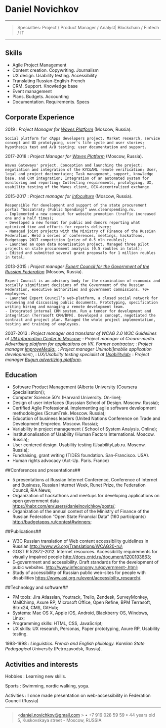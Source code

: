 Daniel Novichkov
=========================

----

>  Specialties: Project / Product Manager / Analyst| Blockchain / Fintech / IT

----
Skills
------
- Agile Project Management
- Content creation. Copywriting. Journalism 
- UX design. Usability testing. Accessibility 
- Translating Russian-English-French
- CRM. Support. Knowledge base
- Event management
- Plans. Budgets. Accounting
- Documentation. Requirements. Specs

Corporate Experience
--------------------

2019
:   *Project Manager for [Waves Platform](https://www.wavesplatform.com/)*
    (Moscow, Russia).

    Social platform for dApps developers project. Market research, service concept and UX prototyping, user's life cycle and user stories; hypothesis test and A/B testing; user documentation and support.

2017-2018
:   *Project Manager for [Waves Platform](https://www.wavesplatform.com/)*
    (Moscow, Russia).

    Waves Gateways' project. Conception and launching the project; negotiation and integration of the KYC&AML remote verification; User, legal and project docimentaion; Task management, support, knowledge base, and CRM integration; Integration of an automated system for monitoring and reporting; Collecting requirements, prototyping, UX, usability testing of the Waves client, DEX-decentralized exchange.

2015-2017
:   *Project manager for 
    [Infoculture](http://www.infoculture.ru)* (Moscow, Russia).

    Responsible for development and support of the state procurement portal “Goszatraty (Public Spending)” www.clearspending.ru.
    - Implemented a new concept for website promotion (traffic increased one and a half times);
    - Developed a new format for public and donors reporting what optimized time and efforts for reports delivery;
    - Managed joint projects with the Ministry of Finance of the Russian Federation. Held a series of conferences, meetings, hackathons, Budgetapps 2017 competition (prize of 0.5 mln roubles);
    - Launched an open data monetisation project. Managed three pilot projects on state procurement analysis (0.5 roubles in total);
    - Edited and submitted several grant proposals for 1 million roubles in total;

2013-2015
:   *Project manager [Expert Council for the Government of the Russian Federation](www.open.gov.ru)*
    (Moscow, Russia).

    Expert Council is an advisory body for the examination of economic and socially significant decisions of the Government of the Russian Federation, executive authorities and government commissions. 70+ employees.
    - Launched Expert Council’s web-platform, a closed social network for reviewing and discussing public documents. Prototyping, specification writing hiring and managing a remote development team.
    - Integrated internal CRM system. Run a tender for development and integration (Terrasoft CRM/BPM). Developed a concept, negotiated the contract and project plan. Managed the whole project implementation, testing and training of employees.

2007-2013
:   *Project manager and translator of WCAG 2.0 W3C Guidelines at [UN Information Center in Moscow](www.unic.ru);*
:   *Project manager at Creara-media. Advertising platform for applications on VK. Former contractor;*
:   *Project manager [ImproveMedia](www.inmyroom.ru);*,
:   *Project manager Unimobi]mobile application development;*,
:   *UX/Usability testing specialist at [Usabilitylab](www.usabilitylab.ru);*
:   *Project manager [Bugun advertizing platform](www.begun.ru)*.

Education
---------

- Software Product Management (Alberta University (Coursera Specialisation));
- Computer Science 50's (Harvard University. On-line);
- Design of user interfaces (Russsian School of Design. Moscow. Russia);
- Certified Agile Professional. Implementing agile software development methodologies (ScrumTrek. Moscow. Russia);
- Education of business leaders (United Nations Conference on Trade and Development Empretec. Moscow. Russia);
- Variability in project management ( School of System Analysis. Online);
- Institutionalisation of Usability (Human Factors International. Moscow. Russia);
- User centered design. Usability testing (UsabilityLab.ru. Moscow. Russia);
- Fundraising, grant writing (TIDES foundation. San-Francisco. USA).
- Human rights advocacy (Act-Up. Paris. France)

##Conferences and presentations##
- 5 presentations  at  Russian Internet Conference, Conference of Internet and Business, Russian Internet Week, Runet Prize, the Federation Council, RIA News;
- Organization of hackathons and meetups for developing applications on open government data https://habr.com/en/users/danielnovichkov/posts/;
- Organization of the annual contest of the Ministry of Finance of the Russian Federation “Open State Financial Data” (160 participants) http://budgetapps.ru/contest#winners;

##Publications##
- W3C Russian translation of Web content  accessibility guidelines in Russian http://www.w3.org/Translations/WCAG20-ru/;
- GOST R 52872-2012. Internet resources. Accessibility requirements for visually impaired people http://docs.cntd.ru/document/1200103663;
- E-government and accessibility. Draft standards for the development of pubic websites. http://www.infeconomy.ru/government-.html;
- Study of accessibility of Russian public web-sites for people with disabilities https://www.asi.org.ru/event/accessibilty_research/.

##Technology and software##
- PM tools: Jira Atlassian, Youtrack, Trello, Zendesk, SurveyMonkey, MailChimp, Axure RP, Microsoft Office, Open Refine, BPM Terrasoft, Bitrix24, CMS, GitHub;
- Systems: Mac OS X, Apple iOS, Android, Blackberry OS, Windows, Linux;
- Programming skills: HTML, CSS, JavaScript;
- UX skills: UX research, Personas, Paper prototyping, Axure RP, Usability testing.

1993-1998
:   *Linguistics. French and English philology. Karelian State Pedagogical University*
    (Petrozavodsk, Russia).

Activities and interests
------------------------

Hobbies
:   Learning new skills. 

Sports
:   Swimming, nordic walking, yoga.

Activities
:   I once made presentation on web-accessibility in Federation Council (Russia)

----

> <daniel.novichkov@gmail.com > • +7 916 028 59 59 • 44 years old\
>  5, Kuskovskaya street - Moscow, RUSSIA
